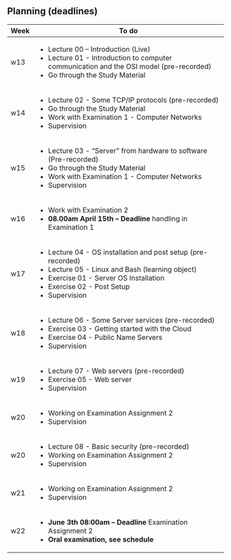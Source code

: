 ## Planning (deadlines)

<table width="70%">
    <thead>
        <tr>
            <th>Week</th>
            <th>To do</th>
        </tr>
    </thead>
    <tbody>
        <tr>
            <td>w13</td>
            <td>
                <ul>
                    <li>Lecture 00 – Introduction (Live)</li>
                    <li>Lecture 01 - Introduction to computer communication and the OSI model (pre-recorded)</li>
                    <li>Go through the Study Material</li>
                </ul>
            </td>
        </tr>
        <tr>
            <td>w14</td>
            <td>
                <ul>
                    <li>Lecture 02 - Some TCP/IP protocols (pre-recorded)</li>
                    <li>Go through the Study Material</li>
                    <li>Work with Examination 1 - Computer Networks</li>
                    <li>Supervision</li>
            </td>
        </tr>
        <tr> 
            <td>w15</td>
            <td>
                <ul>
                    <li>Lecture 03 - “Server” from hardware to software (Pre-recorded)</li>
                    <li>Go through the Study Material</li>
                    <li>Work with Examination 1 - Computer Networks</li>
                    <li>Supervision</li>
                </ul>
            </td>
        </tr>
        <tr>
            <td>w16</td>
            <td>
                <ul>
                    <li>Work with Examination 2</li>
                    <li><strong>08.00am April 15th – Deadline</strong> handling in Examination 1</li>
                </ul>
            </td>
        </tr>
        <tr>
            <td>w17</td>
            <td>
                <ul>
                    <li>Lecture 04 - OS installation and post setup (pre-recorded)</li>
                    <li>Lecture 05 - Linux and Bash (learning object)</li>
                    <li>Exercise 01 - Server OS Installation</li>
                    <li>Exercise 02 - Post Setup</li>
                    <li>Supervision</li>
                </ul>
            </td>
        </tr>
        <tr>
            <td>w18</td>
            <td>
                <ul>
                    <li>Lecture 06 - Some Server services (pre-recorded)</li>
                    <li>Exercise 03 - Getting started with the Cloud</li>
                    <li>Exercise 04 - Public Name Servers</li>
                    <li>Supervision</li>
                </ul>
            </td>
        </tr>
        <tr>
            <td>w19</td>
            <td>
                <ul>
                    <li>Lecture 07 - Web servers (pre-recorded)</li>
                    <li>Exercise 05 - Web server</li>
                    <li>Supervision</li>
                </ul>
            </td>
        </tr>
        <tr>
            <td>w20</td>
            <td>
                <ul>
                    <li>Working on Examination Assignment 2</li>
                    <li>Supervision</li>
                </ul>
            </td>
        </tr>
        <tr>
            <td>w20</td>
            <td>
                <ul>
                    <li>Lecture 08 - Basic security (pre-recorded)</li>
                    <li>Working on Examination Assignment 2</li>
                    <li>Supervision</li>
                </ul>
            </td>
        </tr>
        <tr>
            <td>w21</td>
            <td>
                <ul>
                    <li>Working on Examination Assignment 2</li>
                    <li>Supervision</li>
                </ul>
            </td>
        </tr>
        <tr>
            <td>w22</td>
            <td>
                <ul>
                    <li><strong>June 3th 08:00am – Deadline</strong> Examination Assignment 2</li>
                    <li><strong>Oral examination, see schedule</li>
                </ul>
            </td>
        </tr>
    </tbody>
</table>
